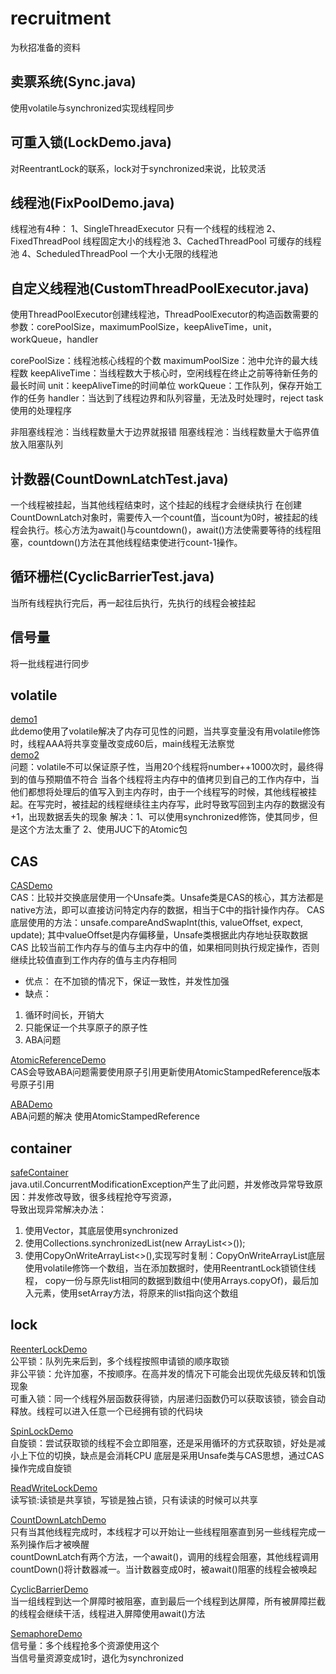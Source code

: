 # recruitment
为秋招准备的资料

## 卖票系统(Sync.java)
使用volatile与synchronized实现线程同步

## 可重入锁(LockDemo.java)
对ReentrantLock的联系，lock对于synchronized来说，比较灵活

## 线程池(FixPoolDemo.java)
线程池有4种：
1、SingleThreadExecutor 只有一个线程的线程池
2、FixedThreadPool 线程固定大小的线程池
3、CachedThreadPool 可缓存的线程池
4、ScheduledThreadPool 一个大小无限的线程池

## 自定义线程池(CustomThreadPoolExecutor.java)
使用ThreadPoolExecutor创建线程池，ThreadPoolExecutor的构造函数需要的参数：corePoolSize，maximumPoolSize，keepAliveTime，unit，workQueue，handler

corePoolSize：线程池核心线程的个数
maximumPoolSize：池中允许的最大线程数
keepAliveTime：当线程数大于核心时，空闲线程在终止之前等待新任务的最长时间
unit：keepAliveTime的时间单位
workQueue：工作队列，保存开始工作的任务
handler：当达到了线程边界和队列容量，无法及时处理时，reject task使用的处理程序

非阻塞线程池：当线程数量大于边界就报错
阻塞线程池：当线程数量大于临界值放入阻塞队列

## 计数器(CountDownLatchTest.java)
一个线程被挂起，当其他线程结束时，这个挂起的线程才会继续执行
在创建CountDownLatch对象时，需要传入一个count值，当count为0时，被挂起的线程会执行。核心方法为await()与countdown()，await()方法使需要等待的线程阻塞，countdown()方法在其他线程结束使进行count-1操作。

## 循环栅栏(CyclicBarrierTest.java)
当所有线程执行完后，再一起往后执行，先执行的线程会被挂起

## 信号量
将一批线程进行同步


## volatile
[demo1](volatile/MyData01.java)<br/>
此demo使用了volatile解决了内存可见性的问题，当共享变量没有用volatile修饰时，线程AAA将共享变量改变成60后，main线程无法察觉<br/>
[demo2](volatile/MyData02.java)<br/>
问题：volatile不可以保证原子性，当用20个线程将number++1000次时，最终得到的值与预期值不符合
当各个线程将主内存中的值拷贝到自己的工作内存中，当他们都想将处理后的值写入到主内存时，由于一个线程写的时候，其他线程被挂起。在写完时，被挂起的线程继续往主内存写，此时导致写回到主内存的数据没有+1，出现数据丢失的现象
解决：1、可以使用synchronized修饰，使其同步，但是这个方法太重了 2、使用JUC下的Atomic包

## CAS
[CASDemo](CAS/CASDemo.java)<br/>
CAS：比较并交换底层使用一个Unsafe类。Unsafe类是CAS的核心，其方法都是native方法，即可以直接访问特定内存的数据，相当于C中的指针操作内存。
CAS底层使用的方法：unsafe.compareAndSwapInt(this, valueOffset, expect, update);
其中valueOffset是内存偏移量，Unsafe类根据此内存地址获取数据
CAS 比较当前工作内存与的值与主内存中的值，如果相同则执行规定操作，否则继续比较值直到工作内存的值与主内存相同
* 优点： 在不加锁的情况下，保证一致性，并发性加强
* 缺点：
1. 循环时间长，开销大
2. 只能保证一个共享原子的原子性
3. ABA问题<br/>

[AtomicReferenceDemo ](CAS/AtomicReferenceDemo.java)<br/>
CAS会导致ABA问题需要使用原子引用更新使用AtomicStampedReference版本号原子引用

[ABADemo](CAS/ABADemo.java)<br/>
ABA问题的解决  使用AtomicStampedReference

## container
[safeContainer](container/safeContainer.java)<br/>
java.util.ConcurrentModificationException产生了此问题，并发修改异常导致原因：并发修改导致，很多线程抢夺写资源，<br/>
导致出现异常解决办法：
1. 使用Vector，其底层使用synchronized
2. 使用Collections.synchronizedList(new ArrayList<>());
3. 使用CopyOnWriteArrayList<>(),实现写时复制：CopyOnWriteArrayList底层使用volatile修饰一个数组，当在添加数据时，使用ReentrantLock锁锁住线程，
copy一份与原先list相同的数据到数组中(使用Arrays.copyOf)，最后加入元素，使用setArray方法，将原来的list指向这个数组

## lock
[ReenterLockDemo](lock/ReenterLockDemo.java)<br/>
公平锁：队列先来后到，多个线程按照申请锁的顺序取锁<br/>
非公平锁：允许加塞，不按顺序。在高并发的情况下可能会出现优先级反转和饥饿现象<br/>
可重入锁：同一个线程外层函数获得锁，内层递归函数仍可以获取该锁，锁会自动释放。线程可以进入任意一个已经拥有锁的代码块<br/>

[SpinLockDemo](lock/SpinLockDemo.java)<br/>
自旋锁：尝试获取锁的线程不会立即阻塞，还是采用循环的方式获取锁，好处是减小上下位的切换，缺点是会消耗CPU
底层是采用Unsafe类与CAS思想，通过CAS操作完成自旋锁

[ReadWriteLockDemo](lock/ReadWriteLockDemo.java)<br/>
读写锁:读锁是共享锁，写锁是独占锁，只有读读的时候可以共享

[CountDownLatchDemo](lock/CountDownLatchDemo.java)<br/>
只有当其他线程完成时，本线程才可以开始让一些线程阻塞直到另一些线程完成一系列操作后才被唤醒<br/>
countDownLatch有两个方法，一个await()，调用的线程会阻塞，其他线程调用countDown()将计数器减一。当计数器变成0时，被await()阻塞的线程会被唤起

[CyclicBarrierDemo](lock/CyclicBarrierDemo.java)<br/>
当一组线程到达一个屏障时被阻塞，直到最后一个线程到达屏障，所有被屏障拦截的线程会继续干活，线程进入屏障使用await()方法

[SemaphoreDemo](lock/SemaphoreDemo.java)<br/>
信号量：多个线程抢多个资源使用这个<br/>
当信号量资源变成1时，退化为synchronized
